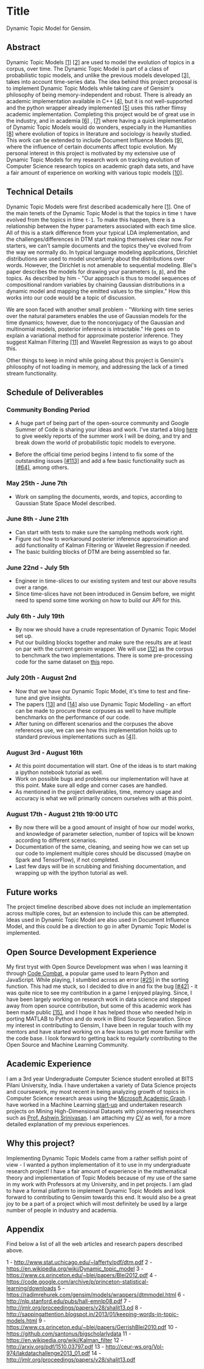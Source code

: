 # Title

Dynamic Topic Model for Gensim.
## Abstract

Dynamic Topic Models [\[1\]](http://www.stat.uchicago.edu/~lafferty/pdf/dtm.pdf) [\[2\]](https://en.wikipedia.org/wiki/Dynamic_topic_model) are used to model the evolution of topics in a corpus, over time. The Dynamic Topic Model is part of a class of probabilistic topic models, and unlike the previous models developed [\[3\]](https://www.cs.princeton.edu/~blei/papers/Blei2012.pdf), takes into account time-series data. The idea behind this project proposal is to implement Dynamic Topic Models while taking care of Gensim's philosophy of being memory-independent and robust. There is already an academic implementation available in C++ [\[4\]](https://code.google.com/archive/p/princeton-statistical-learning/downloads), but it is not well-supported and the python wrapper already implemented [\[5\]](https://radimrehurek.com/gensim/models/wrappers/dtmmodel.html) uses this rather flimsy academic implementation. Completing this project would be of great use in the industry, and in academia [\[6\]](http://nlp.stanford.edu/pubs/hall-emnlp08.pdf) , [\[7\]](http://jmlr.org/proceedings/papers/v28/shalit13.pd) where having a quick implementation of Dynamic Topic Models would do wonders, especially in the Humanities [\[8\]](http://sappingattention.blogspot.in/2013/01/keeping-words-in-topic-models.html) where evolution of topics in literature and sociology is heavily studied. This work can be extended to include Document Influence Models [\[9\]](https://www.cs.princeton.edu/~blei/papers/GerrishBlei2010.pdf), where the influence of certain documents affect topic evolution. My personal interest in this project is motivated by my extensive use of Dynamic Topic Models for my research work on tracking evolution of Computer Science research topics on academic graph data sets, and have a fair amount of experience on working with various topic models [\[10\]](https://github.com/santonus/bigscholarlydata).

## Technical Details

Dynamic Topic Models were first described academically here [\[1\]](http://www.stat.uchicago.edu/~lafferty/pdf/dtm.pdf). One of the main tenets of the Dynamic Topic Model is that the topics in time `t` have evolved from the topics in time `t-1`. To make this happen, there is a relationship between the hyper parameters associated with each time slice. All of this is a stark difference from your typical LDA implementation, and the challenges/differences in DTM start making themselves clear now.
For starters, we can't sample documents and the topics they've evolved from the way we normally do. In typical language modeling applications, Dirichlet distributions are used to model uncertainty about the distributions over words. However, the Dirichlet is not amenable to sequential modeling. Blei's paper describes the models for drawing your parameters (`α`, `β`), and the topics. As described by him - "Our approach is thus to model sequences of compositional random variables by chaining Gaussian distributions in a dynamic model and mapping the emitted values to the simplex." How this works into our code would be a topic of discussion.

We are soon faced with another small problem - "Working with time series over the natural parameters enables the use of Gaussian models for the time dynamics; however, due to the nonconjugacy of the Gaussian and multinomial models, posterior inference is intractable."  He goes on to explain a  variational method for approximate posterior inference. They suggest Kalman Filtering [\[11\]](https://en.wikipedia.org/wiki/Kalman_filter) and Wavelet Regression as ways to go about this. 

Other things to keep in mind while going about this project is Gensim's philosophy of not loading in memory, and addressing the lack of a timed stream functionality. 

## Schedule of Deliverables

### Community Bonding Period

- A huge part of being part of the open-source community and Google Summer of Code is sharing your ideas and work. I've started a blog [here](https://topicmodel2016.wordpress.com/) to give weekly reports of the summer work I will be doing, and try and break down the world of probabilistic topic models to everyone.

- Before the official time period begins I intend to fix some of the outstanding issues [\[#113\]](https://github.com/piskvorky/gensim/issues/113) and add a few basic functionality such as [\[#64\]](https://github.com/piskvorky/gensim/issues/64), among others.

### May 25th -  June 7th

- Work on sampling the documents, words, and topics, according to Gaussian State Space Model described.


### June 8th - June 21th

- Can start with tests to make sure the sampling methods work right.
- Figure out how to workaround posterier inference approximation and add functionality of Kalman Filtering or Wavelet Regression if needed.
- The basic building blocks of DTM are being assembled so far.

### June 22nd - July 5th

- Engineer in time-slices to our existing system and test our above results over a range.
- Since time-slices have not been introduced in Gensim before, we might need to spend some time working on
how to build our API for this. 

### July 6th - July 19th

- By now we should have a crude representation of Dynamic Topic Model set up.
- Put our building blocks together and make sure the results are at least on par with the current gensim wrapper. We will use [\[12\]](http://arxiv.org/pdf/1510.03797.pdf) as the corpus to benchmark the two implementations. There is some pre-processing code for the same dataset on [this](https://github.com/ashishbaghudana/dtm) repo.


### July 20th - August 2nd

- Now that we have our Dynamic Topic Model, it's time to test and fine-tune and give insights.
- The papers [\[13\]](http://ceur-ws.org/Vol-974/lakdatachallenge2013_01.pdf) and [\[14\]](http://jmlr.org/proceedings/papers/v28/shalit13.pdf) also use Dynamic Topic Modelling - an effort can be made to procure these corpuses as well to have multiple benchmarks on the performance of our code.
- After tuning on different scenarios and the corpuses the above references use, we can see how this implementation holds up to standard previous implementations such as [\[4\]](https://code.google.com/archive/p/princeton-statistical-learning/downloads)].

### August 3rd - August 16th

- At this point documentation will start. One of the ideas is to start making a ipython notebook tutorial as well.
- Work on possible bugs and problems our implementation will have at this point. Make sure all edge and corner cases are handled.
- As mentioned in the project deliverables, time, memory usage and accuracy is what we will primarily concern ourselves with at this point. 

### August 17th - August 21th 19:00 UTC

- By now there will be a good amount of insight of how our model works, and knowledge of parameter selection, number of topics will be known according to different scenarios.
- Documentation of the same, cleaning, and seeing how we can set up our code to implement multiple cores should be discussed (maybe on Spark and TensorFlow), if not completed. 
- Last few days will be in scrubbing and finishing documentation, and wrapping up with the ipython tutorial as well.

## Future works

The project timeline described above does not include an implementation across multiple cores, but an extension to include this can be attempted. Ideas used in Dynamic Topic Model are also used in Document Influence Model, and this could be a direction to go in after Dynamic Topic Model is implemented.

## Open Source Development Experience

My first tryst with Open Source Development was when I was learning it through [Code Combat](https://codecombat.com/), a popular game used to learn Python and JavaScript. While playing, I stumbled across an error [\[#25\]](https://github.com/differentmatt/filbert/issues/25) in the sorting function. This had me stuck, so I decided to dive in and fix the bug [\[#42\]](https://github.com/differentmatt/filbert/pull/42) - it was quite nice to see my contribution in a game I enjoyed playing. Since, I have been largely working on research work in data science and stepped away from open source contribution, but some of this academic work has been made public  [\[15\]](https://github.com/bhargavvader/CASApythonPort), and I hope it has helped those who needed help in porting MATLAB to Python and do work in Blind Source Separation. Since my interest in contributing to Gensim, I have been in regular touch with my mentors and have started working on a few issues to get more familiar with the code base.
I look forward to getting back to regularly contributing to the Open Source and Machine Learning Community.

## Academic Experience

I am a 3rd year Undergraduate Computer Science student enrolled at BITS Pilani University, India. I have undertaken a variety of Data Science projects and coursework, my most recent in being analyzing growth of topics in Computer Science research areas using the [Microsoft Academic Graph](http://research.microsoft.com/en-us/projects/mag/). I have worked in a Machine Learning [start-up](https://zero.ai) and undertaken research projects on Mining High-Dimensional Datasets with pioneering researchers such as [Prof. Ashwin Srinivasan](http://www.bits-pilani.ac.in/goa/ashwin/profile). I am attaching my [CV](https://drive.google.com/a/goa.bits-pilani.ac.in/file/d/0By80y9AXd1WsOVdBOGdWRzNxaWM/view) as well, for a more detailed explanation of my previous experiences. 

## Why this project?

Implementing Dynamic Topic Models came from a rather selfish point of view - I wanted a python implementation of it to use in my undergraduate research project! I have a fair amount of experience in the mathematical theory and implementation of Topic Models because of my use of the same in my work with Professors at my University, and in pet projects. I am glad to have a formal platform to implement Dynamic Topic Models and look forward to contributing to Gensim towards this end. It would also be a great joy to be a part of a project which will most definitely be used by a large number of people in industry and academia. 

## Appendix

Find below a list of all the web articles and research papers described above.

 1 - http://www.stat.uchicago.edu/~lafferty/pdf/dtm.pdf
 2 - https://en.wikipedia.org/wiki/Dynamic_topic_model
 3 - https://www.cs.princeton.edu/~blei/papers/Blei2012.pdf
 4 - https://code.google.com/archive/p/princeton-statistical-learning/downloads
 5 - https://radimrehurek.com/gensim/models/wrappers/dtmmodel.html
 6 - http://nlp.stanford.edu/pubs/hall-emnlp08.pdf
 7 - http://jmlr.org/proceedings/papers/v28/shalit13.pd 
 8 - http://sappingattention.blogspot.in/2013/01/keeping-words-in-topic-models.html
 9 - https://www.cs.princeton.edu/~blei/papers/GerrishBlei2010.pdf
 10 - https://github.com/santonus/bigscholarlydata
 11 - https://en.wikipedia.org/wiki/Kalman_filter
 12 - http://arxiv.org/pdf/1510.03797.pdf
 13 - http://ceur-ws.org/Vol-974/lakdatachallenge2013_01.pdf
 14 - http://jmlr.org/proceedings/papers/v28/shalit13.pdf